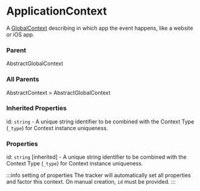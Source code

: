 # ApplicationContext
A [GlobalContext](/taxonomy/reference/global-contexts/overview.md) describing in which app the event happens, like a website or iOS app.

### Parent
AbstractGlobalContext

### All Parents
AbstractContext > AbstractGlobalContext

### Inherited Properties
id: `string` - A unique string identifier to be combined with the Context Type (`_type`) 
for Context instance uniqueness.

### Properties
id: `string` [inherited] - A unique string identifier to be combined with the Context Type (`_type`) 
for Context instance uniqueness.

:::info setting of properties
The tracker will automatically set all properties and factor this context. On manual creation, `id` must be provided.
:::
